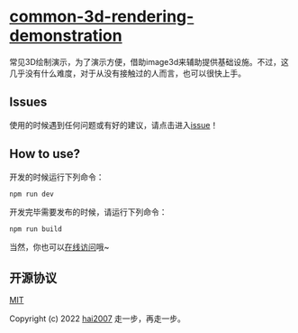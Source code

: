 # [common-3d-rendering-demonstration](https://hai2007.github.io/common-3d-rendering-demonstration)
常见3D绘制演示，为了演示方便，借助image3d来辅助提供基础设施。不过，这几乎没有什么难度，对于从没有接触过的人而言，也可以很快上手。

## Issues
使用的时候遇到任何问题或有好的建议，请点击进入[issue](https://github.com/hai2007/common-3d-rendering-demonstration/issues)！

## How to use?

开发的时候运行下列命令：

```
npm run dev
```

开发完毕需要发布的时候，请运行下列命令：

```
npm run build
```

当然，你也可以[在线访问](https://hai2007.github.io/common-3d-rendering-demonstration)哦~

开源协议
---------------------------------------
[MIT](https://github.com/hai2007/common-3d-rendering-demonstration/blob/master/LICENSE)

Copyright (c) 2022 [hai2007](https://hai2007.gitee.io/sweethome/) 走一步，再走一步。
